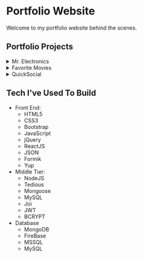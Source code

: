 # Portfolio Website

Welcome to my portfolio website behind the scenes.

## Portfolio Projects
<details>
Mr. Electronics is an ecommerce application. Users can register, sign-in and view the latest products. They can also view products by category. Once a user has added the items they wish to purchase to the cart they can check out using stripe.
<summary>
Mr. Electronics
</summary>
</details>

<details>
Favorite movies is a movie directory application. Users can register, sign-on, comment and add their movies to their favorites.
<summary>
Favorite Movies
</summary>
</details>

<details>
QuickSocial is a simple social media application where users can make posts with or without images, add friends and view the news.
<summary>
QuickSocial
</summary>
</details>

## Tech I've Used To Build
* Front End: 
	* HTML5
	* CSS3
	* Bootstrap
	* JavaScript 
	* jQuery 
	* ReactJS 
	* JSON 
	* Formik
	* Yup
* Middle Tier: 
	* NodeJS 
	* Tedious 
	* Mongoose
	* MySQL 
	* Joi 
	* JWT 
	* BCRYPT
* Database
	* MongoDB 
	* FireBase 
	* MSSQL
	* MySQL
